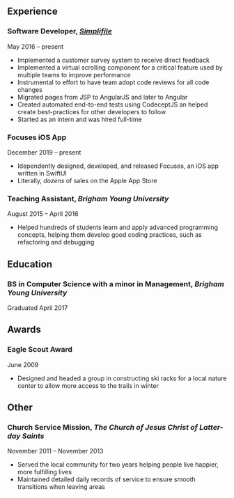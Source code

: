 ## Experience
### **Software Developer**, [_Simplifile_](https://simplifile.com)
May 2016 – present
- Implemented a customer survey system to receive direct feedback
- Implemented a virtual scrolling component for a critical feature used by multiple teams to improve performance
- Instrumental to effort to have team adopt code reviews for all code changes
- Migrated pages from JSP to AngularJS and later to Angular
- Created automated end-to-end tests using CodeceptJS an helped create best-practices for other developers to follow
- Started as an intern and was hired full-time

### **Focuses iOS App**
December 2019 – present
- Idependently designed, developed, and released Focuses, an iOS app written in SwiftUI
- Literally, _dozens_ of sales on the Apple App Store

### **Teaching Assistant**, _Brigham Young University_
August 2015 – April 2016
- Helped hundreds of students learn and apply advanced programming concepts, helping them develop good coding practices, such as refactoring and debugging

## Education
### **BS in Computer Science** with a minor in Management, _Brigham Young University_
Graduated April 2017

## Awards
### **Eagle Scout Award**
June 2009
- Designed and headed a group in constructing ski racks for a local nature center to allow more access to the trails in winter

## Other
### **Church Service Mission**, _The Church of Jesus Christ of Latter-day Saints_
November 2011 – November 2013
- Served the local community for two years helping people live happier, more fulfilling lives
- Maintained detailed daily records of service to ensure smooth transitions when leaving areas
